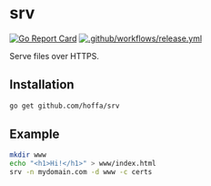 # srv

[![Go Report Card](https://goreportcard.com/badge/github.com/hoffa/srv)](https://goreportcard.com/report/github.com/hoffa/srv)
[![.github/workflows/release.yml](https://github.com/hoffa/srv/actions/workflows/release.yml/badge.svg)](https://github.com/hoffa/srv/actions/workflows/release.yml)

Serve files over HTTPS.

## Installation

```bash
go get github.com/hoffa/srv
```

## Example

```bash
mkdir www
echo "<h1>Hi!</h1>" > www/index.html
srv -n mydomain.com -d www -c certs
```
